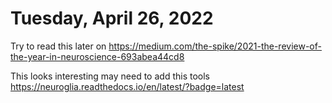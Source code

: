 # Tuesday, April 26, 2022

Try to read this later on https://medium.com/the-spike/2021-the-review-of-the-year-in-neuroscience-693abea44cd8

This looks interesting may need to add this tools https://neuroglia.readthedocs.io/en/latest/?badge=latest